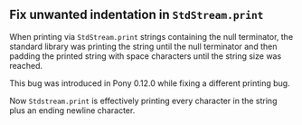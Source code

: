 ## Fix unwanted indentation in `StdStream.print`

When printing via `StdStream.print` strings containing the null terminator, the standard library was printing the string until the null terminator and then padding the printed string with space characters until the string size was reached.

This bug was introduced in Pony 0.12.0 while fixing a different printing bug.

Now  `Stdstream.print` is effectively printing every character in the string plus an ending newline character.
